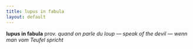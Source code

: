 ```yaml
---
title: lupus in fabula
layout: default
---
```


**lupus in fabula** prov. *quand on parle du loup — speak of the devil — wenn man vom Teufel spricht*